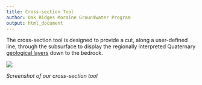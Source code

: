 ```yaml
---
title: Cross-section Tool
author: Oak Ridges Moraine Groundwater Program
output: html_document
---
```


The cross-section tool is designed to provide a cut, along a user-defined line, through the subsurface to display the regionally interpreted Quaternary [geological layers](/GeoLayers/) down to the bedrock. 

![](../fig/xsection-tool.png)

*Screenshot of our cross-section tool*